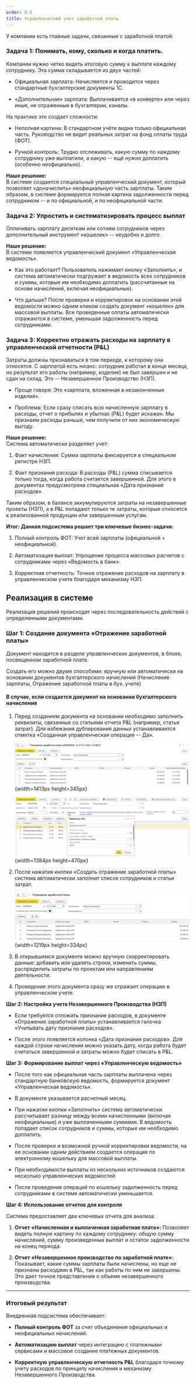 ```yaml
---
order: 8.5
title: Управленческий учет заработной платы
---
```


У компании есть главные задачи, связанные с заработной платой:

### **Задача 1: Понимать, кому, сколько и когда платить.**

Компании нужно четко видеть итоговую сумму к выплате каждому сотруднику. Эта сумма складывается из двух частей:

-  Официальная зарплата: Начисляется и проводится через стандартные бухгалтерские документы 1С.

-  «Дополнительная» зарплата: Выплачивается «в конверте» или через иные, не отраженные в бухгалтерии, каналы.

На практике это создает сложности:

-  Неполная картина: В стандартном учёте видна только официальная часть. Руководство не видит реальных затрат на фонд оплаты труда (ФОТ).

-  Ручной контроль: Трудно отслеживать, какую сумму по каждому сотруднику уже выплатили, а какую -- ещё нужно доплатить (особенно неофициально).

**Наше решение:**\
В системе создается специальный управленческий документ, который позволяет «доначислить» неофициальную часть зарплаты. Таким образом, в системе формируется полная картина задолженности перед сотрудником -- и по официальной, и по неофициальной части.

### **Задача 2: Упростить и систематизировать процесс выплат**

Оплачивать зарплату десяткам или сотням сотрудников через дополнительный инструмент «кошелек» -- неудобно и долго.

**Наше решение:**\
В системе появляется управленческий документ «Управленческая ведомость».

-  Как это работает? Пользователь нажимает кнопку «Заполнить», и система автоматически подгружает в ведомость всех сотрудников и суммы, которые им необходимо доплатить (рассчитанные на основе начислений, включая неофициальные).

-  Что дальше? После проверки и корректировок на основании этой ведомости можно одним кликом создать документ «кошелек» для массовой выплаты. Все проведенные оплаты автоматически отражаются в системе, уменьшая задолженность перед сотрудниками.

### **Задача 3: Корректно отражать расходы на зарплату в управленческой отчетности (P&L)**

Затраты должны признаваться в том периоде, к которому они относятся. С зарплатой есть нюанс: сотрудник работал в конце месяца, но результат его работы (например, изделие) не был завершен и не сдан на склад. Это -- Незавершенное Производство (НЗП).

-  Проще говоря: Это «зарплата, вложенная в незаконченные изделия».

-  Проблема: Если сразу списать всю начисленную зарплату в расходы, отчет о прибылях и убытках (P&L) будет искажен. Мы признаем расходы раньше, чем получили от них экономическую выгоду.

**Наше решение:**\
Система автоматически разделяет учет:

1. Факт начисления: Сумма зарплаты фиксируется в специальном регистре НЗП.

2. Факт признания расхода: В расходы (P&L) сумма списывается только тогда, когда работа считается завершенной. Для этого в документах предусмотрена специальная «Дата признания расходов».

Таким образом, в балансе аккумулируются затраты на незавершенные проекты (НЗП), а в P&L попадают только те затраты, которые относятся к реализованной продукции или завершенным услугам.

**Итог: Данная подсистема решает три ключевые бизнес-задачи:**

1. Полный контроль ФОТ: Учет всей зарплаты (официальной + неофициальной).

2. Автоматизация выплат: Упрощение процесса массовых расчетов с сотрудниками через «Ведомость в банк».

3. Корректная отчетность: Точное отражение расходов на зарплату в управленческом учете благодаря механизму НЗП.



## **Реализация в системе**

Реализация решений происходит через последовательность действий с определенными документами.

### **Шаг 1: Создание документа «Отражение заработной платы»**

Документ находится в разделе управленческих документов, в блоке, посвященном заработной плате.



Создать его можно двумя способами: вручную или автоматически на основании документов бухгалтерского начисления (Начисление зарплаты, Отражение заработной платы в бух. учете)

#### В случае, если создается документ на основании бухгалтерского начисления

1. Перед созданием документа на основании необходимо заполнить реквизиты, связанные со статьями отчета P&L (например, статья затрат). Для избежания дублирования данных устанавливается отметка «Созданная управленческая операция -- Да».

   

   ![](./upravlencheskiy-uchet-zarabotnoy-platy.png){width=1413px height=345px}

   

   ![](./upravlencheskiy-uchet-zarabotnoy-platy-2.png){width=1384px height=470px}

   

2. После нажатия кнопки «Создать отражение заработной платы» система автоматически заполнит список сотрудников и статьи затрат.

   ![](./upravlencheskiy-uchet-zarabotnoy-platy-3.png){width=1219px height=334px}

   

3. В открывшемся документе можно вручную скорректировать данные: добавить или удалить строки, изменить суммы, распределить затраты по проектам или направлениям деятельности.

4. Проведение этого документа сразу же отражает операцию в управленческом учете.

**Шаг 2: Настройка учета Незавершенного Производства (НЗП)**

-  Если требуется отложить признание расходов, в документе «Отражение заработной платы» устанавливается галочка «Учитывать дату признания расходов».

-  После этого появляется колонка «Дата признания расходов». Для каждой строки начисления можно указать дату, когда работа будет считаться завершенной и затраты можно будет списать в P&L.

**Шаг 3: Формирование выплат через «Управленческую ведомость»**

-  После того как официальная часть зарплаты выплачена через стандартную банковскую ведомость, формируется документ «Управленческая ведомость».

-  В документе указывается расчетный месяц.

-  При нажатии кнопки «Заполнить» система автоматически рассчитывает разницу между всеми начисленными (включая неофициальные) и уже выплаченными суммами. В ведомость попадает список сотрудников и суммы, которые им необходимо доплатить.

-  После проверки и возможной ручной корректировки ведомости, на ее основании одним действием создается операция по электронному кошельку для массовой выплаты.

-  При необходимости выплаты из нескольких источников создаются несколько управленческих ведомостей.

-  После проведения операций по кошельку задолженность перед сотрудниками в системе автоматически уменьшается.

**Шаг 4: Использование отчетов для контроля**

Система предоставляет два ключевых отчета для анализа:

1. **Отчет «Начисленная и выплаченная заработная плата»:** Позволяет видеть полную картину по каждому сотруднику: общую сумму начислений, сумму произведенных выплат и остаток задолженности на конец периода.

2. **Отчет «Незавершенное производство по заработной плате»:** Показывает, какие суммы зарплаты были начислены, но еще не признаны расходами в P&L, так как работы по ним не завершены. Это дает точное представление о объеме незавершенного производства.

---

### **Итоговый результат**

Внедренная подсистема обеспечивает:

-  **Полный контроль ФОТ** за счет объединения официальных и неофициальных начислений.

-  **Автоматизацию выплат** через интеграцию с платежными сервисами и массовое создание платежных документов.

-  **Корректную управленческую отчетность P&L** благодаря точному учету расходов по принципу начисления и механизму Незавершенного Производства.